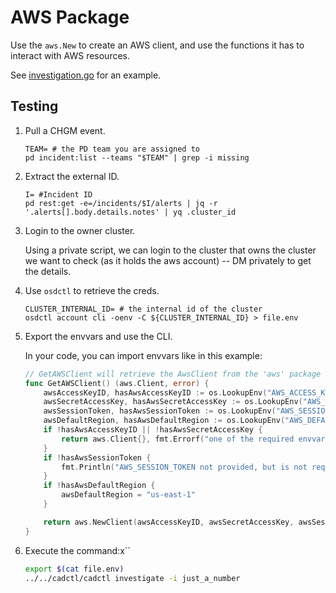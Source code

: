 # AWS Package

Use the `aws.New` to create an AWS client, and use the functions it has to interact with AWS resources.

See [investigation.go](../../cadctl/cmd/investigate/investigate.go) for an example.

## Testing

1. Pull a CHGM event.

	```shell
	TEAM= # the PD team you are assigned to
	pd incident:list --teams "$TEAM" | grep -i missing
	```

2. Extract the external ID.

	```shell
	I= #Incident ID
	pd rest:get -e=/incidents/$I/alerts | jq -r '.alerts[].body.details.notes' | yq .cluster_id
	```

3. Login to the owner cluster.

	Using a private script, we can login to the cluster that owns the cluster we want to check (as it holds the aws account)
	-- DM privately to get the details.

4. Use `osdctl` to retrieve the creds.

	```shell
	CLUSTER_INTERNAL_ID= # the internal id of the cluster
	osdctl account cli -oenv -C ${CLUSTER_INTERNAL_ID} > file.env
	```

5. Export the envvars and use the CLI.

	In your code, you can import envvars like in this example:


	[embedmd]:# (../../cadctl/cmd/investigate/investigate.go /\/\/ GetAWSClient/ /^}$/)
	```go
	// GetAWSClient will retrieve the AwsClient from the 'aws' package
	func GetAWSClient() (aws.Client, error) {
		awsAccessKeyID, hasAwsAccessKeyID := os.LookupEnv("AWS_ACCESS_KEY_ID")
		awsSecretAccessKey, hasAwsSecretAccessKey := os.LookupEnv("AWS_SECRET_ACCESS_KEY")
		awsSessionToken, hasAwsSessionToken := os.LookupEnv("AWS_SESSION_TOKEN")
		awsDefaultRegion, hasAwsDefaultRegion := os.LookupEnv("AWS_DEFAULT_REGION")
		if !hasAwsAccessKeyID || !hasAwsSecretAccessKey {
			return aws.Client{}, fmt.Errorf("one of the required envvars in the list '(AWS_ACCESS_KEY_ID AWS_SECRET_ACCESS_KEY)' is missing")
		}
		if !hasAwsSessionToken {
			fmt.Println("AWS_SESSION_TOKEN not provided, but is not required ")
		}
		if !hasAwsDefaultRegion {
			awsDefaultRegion = "us-east-1"
		}

		return aws.NewClient(awsAccessKeyID, awsSecretAccessKey, awsSessionToken, awsDefaultRegion)
	}
	```

6. Execute the command:x``

	```bash
	export $(cat file.env)
	../../cadctl/cadctl investigate -i just_a_number
	```

